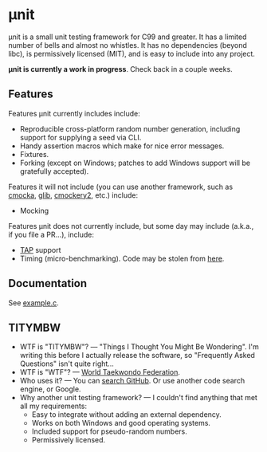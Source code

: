 # µnit

µnit is a small unit testing framework for C99 and greater.  It has a
limited number of bells and almost no whistles.  It has no
dependencies (beyond libc), is permissively licensed (MIT), and is
easy to include into any project.

**µnit is currently a work in progress**.  Check back in a couple
weeks.

## Features

Features µnit currently includes include:

 * Reproducible cross-platform random number generation, including
   support for supplying a seed via CLI.
 * Handy assertion macros which make for nice error messages.
 * Fixtures.
 * Forking (except on Windows; patches to add Windows support will be
   gratefully accepted).

Features it will not include (you can use another framework, such as
[cmocka](https://cmocka.org/),
[glib](https://developer.gnome.org/glib/stable/glib-Testing.html),
[cmockery2](https://github.com/lpabon/cmockery2), etc.) include:

 * Mocking

Features µnit does not currently include, but some day may include
(a.k.a., if you file a PR…), include:

 * [TAP](http://testanything.org/) support
 * Timing (micro-benchmarking).  Code may be stolen from
   [here](https://github.com/quixdb/squash-benchmark/blob/master/timer.c).

## Documentation

See [example.c](https://github.com/nemequ/munit/blob/master/example.c).

## TITYMBW

 * WTF is "TITYMBW"? — "Things I Thought You Might Be Wondering".  I'm
   writing this before I actually release the software, so "Frequently
   Asked Questions" isn't quite right…
 * WTF is "WTF"? —
   [World Taekwondo Federation](http://www.wtf.org/).
 * Who uses it? — You can
   [search GitHub](https://github.com/search?l=c&q=munit_suite_run&type=Code&utf8=%E2%9C%93).
   Or use another code search engine, or Google.
 * Why another unit testing framework? — I couldn't find anything that
   met all my requirements:
   * Easy to integrate without adding an external dependency.
   * Works on both Windows and good operating systems.
   * Included support for pseudo-random numbers.
   * Permissively licensed.
